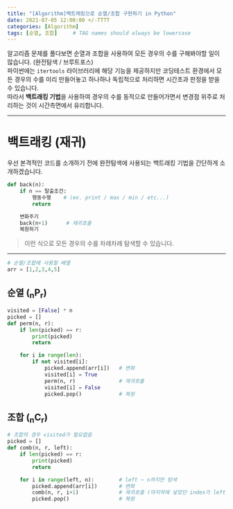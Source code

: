 ```yaml
---
title: "[Algorithm]백트래킹으로 순열/조합 구현하기 in Python"
date: 2021-07-05 12:00:00 +/-TTTT
categories: [Algorithm]
tags: [순열, 조합]     # TAG names should always be lowercase
---
```

알고리즘 문제를 풀다보면 순열과 조합을 사용하여 모든 경우의 수를 구해봐야할 일이 많습니다. (완전탐색 / 브루트포스)  
파이썬에는 `itertools` 라이브러리에 해당 기능을 제공하지만 코딩테스트 환경에서 모든 경우의 수를 미리 만들어놓고 하나하나 독립적으로 처리하면 시간초과 판정을 받을 수 있습니다.  
따라서 **백트래킹 기법**을 사용하여 경우의 수를 동적으로 만들어가면서 변경점 위주로 처리하는 것이 시간측면에서 유리합니다.

---
# 백트래킹 (재귀)
우선 본격적인 코드를 소개하기 전에 완전탐색에 사용되는 백트래킹 기법을 간단하게 소개하겠습니다.
```python
def back(n):
    if n == 탈출조건:
        행동수행    # (ex. print / max / min / etc...)
        return

    변화주기
    back(n+1)      # 재귀호출
    복원하기
```

> 이런 식으로 모든 경우의 수를 차례차례 탐색할 수 있습니다.

---
```python
# 순열/조합에 사용할 배열
arr = [1,2,3,4,5]
```
## 순열 (<sub>n</sub>P<sub>r</sub>)
```python
visited = [False] * n
picked = []
def perm(n, r):
    if len(picked) == r:
        print(picked)
        return

    for i in range(len):
        if not visited[i]:
            picked.append(arr[i])   # 변화
            visited[i] = True
            perm(n, r)              # 재귀호출
            visited[i] = False
            picked.pop()            # 복원
```

## 조합 (<sub>n</sub>C<sub>r</sub>)
```python
# 조합의 경우 visited가 필요없음
picked = []
def comb(n, r, left):
    if len(picked) == r:
        print(picked)
        return

    for i in range(left, n):        # left ~ n까지만 탐색
        picked.append(arr[i])       # 변화
        comb(n, r, i+1)             # 재귀호출 (마지막에 넣었던 index가 left가 된다.)
        picked.pop()                # 복원
```


